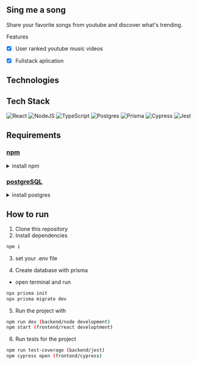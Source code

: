 ## Sing me a song

Share your favorite songs from youtube and discover what's trending.

Features

- [x] User ranked youtube music videos

- [x] Fullstack aplication

## Technologies

## Tech Stack
![React](https://img.shields.io/badge/react-%2320232a.svg?style=for-the-badge&logo=react&logoColor=%2361DAFB) 
![NodeJS](https://img.shields.io/badge/node.js-6DA55F?style=for-the-badge&logo=node.js&logoColor=white) 
![TypeScript](https://img.shields.io/badge/typescript-%23007ACC.svg?style=for-the-badge&logo=typescript&logoColor=white)
![Postgres](https://img.shields.io/badge/postgres-%23316192.svg?style=for-the-badge&logo=postgresql&logoColor=white) 
![Prisma](https://img.shields.io/badge/Prisma-3982CE?style=for-the-badge&logo=Prisma&logoColor=white)
![Cypress](https://img.shields.io/badge/Cypress-04C38E.svg?style=for-the-badge&logo=Cypress&logoColor=white)
![Jest](https://img.shields.io/badge/Jest-323330?style=for-the-badge&logo=Jest&logoColor=white)

## Requirements

### [npm](https://www.npmjs.com/)

<details>
    <summary>install npm</summary>

```bash
nvm install --lts
nvm use --lts
# Verify node version
node --version # Must show v14.16.1
# Verify npm version
npm -v
```

</details>

### [postgreSQL](https://www.postgresql.org/)

<details>
    <summary>install postgres</summary>

```bash
sudo apt install postgresql postgresql-contrib
```

</details>

## How to run

1. Clone this repository
2. Install dependencies

```bash
npm i
```

3. set your .env file

4. Create database with prisma

- open terminal and run

```bash
npx prisma init
npx prisma migrate dev
```

5. Run the project with

```bash
npm run dev (backend/node development)
npm start (frontend/react developtment)
```

6. Run tests for the project

```bash
npm run test-coverage (backend/jest)
npm cypress open (frontend/cypress)

```
